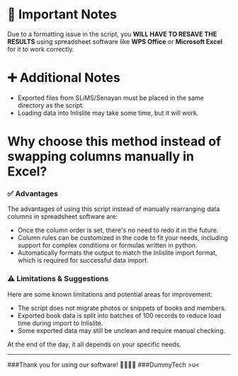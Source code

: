 # 📌 Important Notes
Due to a formatting issue in the script, you **WILL HAVE TO RESAVE THE RESULTS** using spreadsheet software like **WPS Office** or **Microsoft Excel** for it to work correctly.

# ➕ Additional Notes
- Exported files from SLiMS/Senayan must be placed in the same directory as the script.
- Loading data into Inlislite may take some time, but it will work.

# Why choose this method instead of swapping columns manually in Excel?
### ✅ Advantages
The advantages of using this script instead of manually rearranging data columns in spreadsheet software are:
- Once the column order is set, there's no need to redo it in the future.
- Column rules can be customized in the code to fit your needs, including support for complex conditions or formulas written in python.
- Automatically formats the output to match the Inlislite import format, which is required for successful data import.

### ⚠️ Limitations & Suggestions
Here are some known limitations and potential areas for improvement:
- The script does not migrate photos or snippets of books and members.
- Exported book data is split into batches of 100 records to reduce load time during import to Inlislite.
- Some exported data may still be unclean and require manual checking.

At the end of the day, it all depends on your specific needs.

---
###Thank you for using our software! 🎉🎉🥳🥳
###DummyTech >u<
